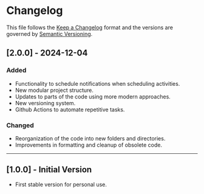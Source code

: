 # Changelog

This file follows the [Keep a Changelog](https://keepachangelog.com/) format and the versions are
governed by [Semantic Versioning](https://semver.org/).

## [2.0.0] - 2024-12-04

### Added
- Functionality to schedule notifications when scheduling activities.
- New modular project structure.
- Updates to parts of the code using more modern approaches.
- New versioning system.
- Github Actions to automate repetitive tasks.

### Changed
- Reorganization of the code into new folders and directories.
- Improvements in formatting and cleanup of obsolete code.

<!-- Note: As of 2024-12-04, versioning of the project begins. -->
---

## [1.0.0] - Initial Version

- First stable version for personal use.

